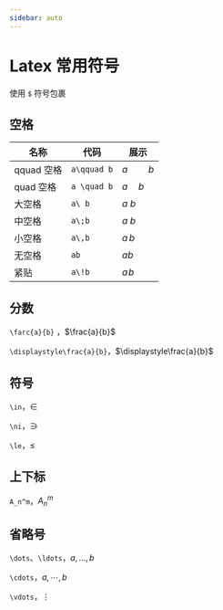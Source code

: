 ```yaml
---
sidebar: auto
---
```


# Latex 常用符号

使用 `$` 符号包裹

## 空格

| 名称       | 代码        | 展示        |
| ---------- | ----------- | ----------- |
| qquad 空格 | `a\qquad b` | $a\qquad b$ |
| quad 空格  | `a \quad b` | $a \quad b$ |
| 大空格     | `a\ b`      | $a\ b$      |
| 中空格     | `a\;b`      | $a\;b$      |
| 小空格     | `a\,b`      | $a\,b$      |
| 无空格     | `ab`        | $ab$        |
| 紧贴       | `a\!b`      | $a\!b$      |

## 分数

`\farc{a}{b}` ，$\frac{a}{b}$

`\displaystyle\frac{a}{b}`，$\displaystyle\frac{a}{b}$

## 符号

`\in`，$\in$

`\ni`，$\ni$

`\le`，$\le$

## 上下标

`A_n^m`，$A_n^m$

## 省略号

`\dots`、`\ldots`，$a,\dots,b$

`\cdots`，$a,\cdots,b$

`\vdots`，$\vdots$
